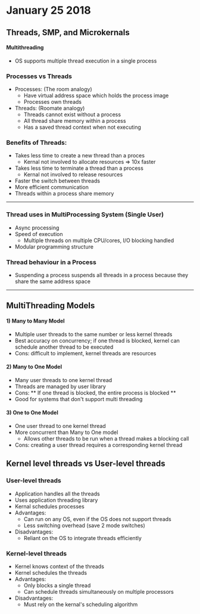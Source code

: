 # January 25 2018

## Threads, SMP, and Microkernals

#### Multithreading
 - OS supports multiple thread execution in a single process

### Processes vs Threads
- Processes: (The room analogy)
    - Have virtual address space which holds the process image
    - Processes own threads
- Threads: (Roomate analogy)
    - Threads cannot exist without a process
    - All thread share memory within a process
    - Has a saved thread context when not executing

### Benefits of Threads:
- Takes less time to create a new thread than a proces
    - Kernal not involved to allocate resources => 10x faster
- Takes less time to terminate a thread than a process
    - Kernal not involved to release resources
- Faster the switch between threads
- More efficient communication
- Threads within a process share memory
---

### Thread uses in MultiProcessing System (Single User)
- Async processing
- Speed of execution
    - Multiple threads on multiple CPU/cores, I/O blocking handled
- Modular programming structure

### Thread behaviour in a Process
- Suspending a process suspends all threads in a process because they share the same address space
---
## MultiThreading Models
#### 1) Many to Many Model
- Multiple user threads to the same number or less kernel threads
- Best accuracy on concurrency; if one thread is blocked, kernel can schedule another thread to be executed
- Cons: difficult to implement, kernel threads are resources

#### 2) Many to One Model
- Many user threads to one kernel thread
- Threads are managed by user library
- Cons: ** If one thread is blocked, the entire process is blocked **
- Good for systems that don't support multi threading

#### 3) One to One Model
- One user thread to one kernel thread
- More concurrent than Many to One model
    - Allows other threads to be run when a thread makes a blocking call
- Cons: creating a user thread requires a corresponding kernel thread

## Kernel level threads vs User-level threads

### User-level threads

- Application handles all the threads
- Uses application threading library
- Kernal schedules processes
- Advantages:
    - Can run on any OS, even if the OS does not support threads
    - Less switching overhead (save 2 mode switches)    
- Disadvantages:
    - Reliant on the OS to integrate threads efficiently

### Kernel-level threads
- Kernel knows context of the threads
- Kernel schedules the threads
- Advantages:
    - Only blocks a single thread
    - Can schedule threads simultaneously on multiple processors
- Disadvantages: 
    - Must rely on the kernal's scheduling algorithm



